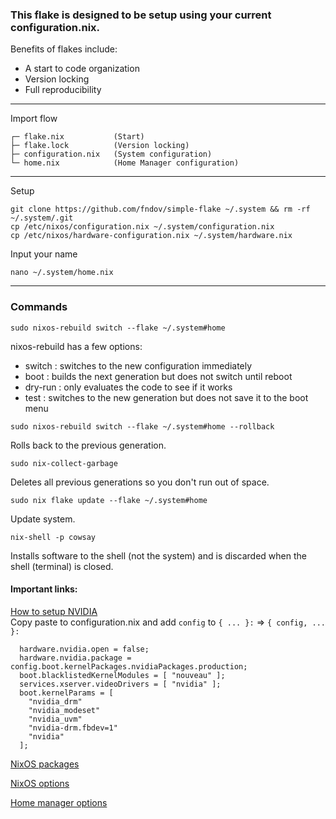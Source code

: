 ### This flake is designed to be setup using your current configuration.nix.

Benefits of flakes include:
- A start to code organization
- Version locking
- Full reproducibility
---
Import flow
```
┌─ flake.nix           (Start)
├─ flake.lock          (Version locking)
├─ configuration.nix   (System configuration)
└─ home.nix            (Home Manager configuration)
```
---
Setup
```
git clone https://github.com/fndov/simple-flake ~/.system && rm -rf ~/.system/.git
cp /etc/nixos/configuration.nix ~/.system/configuration.nix
cp /etc/nixos/hardware-configuration.nix ~/.system/hardware.nix
```
Input your name
```
nano ~/.system/home.nix
```
---
### Commands
```
sudo nixos-rebuild switch --flake ~/.system#home
```
nixos-rebuild has a few options:
* switch  : switches to the new configuration immediately
* boot    : builds the next generation but does not switch until reboot
* dry-run : only evaluates the code to see if it works
* test    : switches to the new generation but does not save it to the boot menu

```
sudo nixos-rebuild switch --flake ~/.system#home --rollback
```
Rolls back to the previous generation.

```
sudo nix-collect-garbage
```
Deletes all previous generations so you don't run out of space.

```
sudo nix flake update --flake ~/.system#home
```
Update system.

```
nix-shell -p cowsay
```
Installs software to the shell (not the system) and is discarded when the shell (terminal) is closed.

#### Important links:

[How to setup NVIDIA](https://nixos.wiki/wiki/Nvidia) <br>
Copy paste to configuration.nix and add `config` to `{ ... }:` => `{ config, ... }:`
```
  hardware.nvidia.open = false;
  hardware.nvidia.package = config.boot.kernelPackages.nvidiaPackages.production;
  boot.blacklistedKernelModules = [ "nouveau" ];
  services.xserver.videoDrivers = [ "nvidia" ];
  boot.kernelParams = [
    "nvidia_drm"
    "nvidia_modeset"
    "nvidia_uvm"
    "nvidia-drm.fbdev=1"
    "nvidia"
  ];
```


[NixOS packages](https://search.nixos.org/packages)

[NixOS options](https://search.nixos.org/options)

[Home manager options](https://home-manager-options.extranix.com/)
